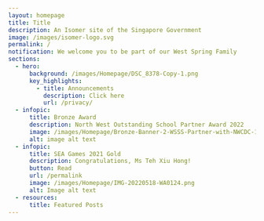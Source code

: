 ```yaml
---
layout: homepage
title: Title
description: An Isomer site of the Singapore Government
image: /images/isomer-logo.svg
permalink: /
notification: We welcome you to be part of our West Spring Family
sections:
  - hero:
      background: /images/Homepage/DSC_8378-Copy-1.png
      key_highlights:
        - title: Announcements
          description: Click here
          url: /privacy/
  - infopic:
      title: Bronze Award
      description: North West Outstanding School Partner Award 2022
      image: /images/Homepage/Bronze-Banner-2-WSSS-Partner-with-NWCDC-1-1-scaled.png
      alt: image alt text
  - infopic:
      title: SEA Games 2021 Gold
      description: Congratulations, Ms Teh Xiu Hong!
      button: Read
      url: /permalink
      image: /images/Homepage/IMG-20220518-WA0124.png
      alt: Image alt text
  - resources:
      title: Featured Posts
---
```

